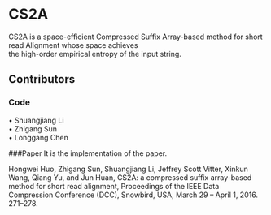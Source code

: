 # CS2A
CS2A is a space-efficient Compressed Suffix Array-based method for short read Alignment whose space achieves      
the high-order empirical entropy of the input string.

## Contributors
### Code
   •	Shuangjiang Li    
   •	Zhigang Sun    
   •	Longgang Chen   

###Paper
It is the implementation of the paper.

Hongwei Huo, Zhigang Sun, Shuangjiang Li, Jeffrey Scott Vitter, Xinkun Wang, Qiang Yu, and Jun Huan, CS2A: a compressed suffix array-based method for short read alignment, Proceedings of the IEEE Data Compression Conference (DCC), Snowbird, USA, March 29 – April 1, 2016. 271–278.
